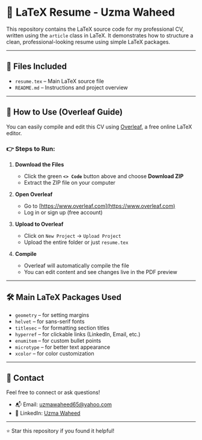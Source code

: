 # 📝 LaTeX Resume - Uzma Waheed

This repository contains the LaTeX source code for my professional CV, written using the `article` class in LaTeX. It demonstrates how to structure a clean, professional-looking resume using simple LaTeX packages.

---

## 📂 Files Included

- `resume.tex` – Main LaTeX source file
- `README.md` – Instructions and project overview

---

## 🚀 How to Use (Overleaf Guide)

You can easily compile and edit this CV using [Overleaf](https://www.overleaf.com), a free online LaTeX editor.

### 👉 Steps to Run:

1. **Download the Files**
   - Click the green **`<> Code`** button above and choose **Download ZIP**
   - Extract the ZIP file on your computer

2. **Open Overleaf**
   - Go to [https://www.overleaf.com](https://www.overleaf.com)
   - Log in or sign up (free account)

3. **Upload to Overleaf**
   - Click on `New Project` → `Upload Project`
   - Upload the entire folder or just `resume.tex`

4. **Compile**
   - Overleaf will automatically compile the file
   - You can edit content and see changes live in the PDF preview

---

## 🛠️ Main LaTeX Packages Used

- `geometry` – for setting margins
- `helvet` – for sans-serif fonts
- `titlesec` – for formatting section titles
- `hyperref` – for clickable links (LinkedIn, Email, etc.)
- `enumitem` – for custom bullet points
- `microtype` – for better text appearance
- `xcolor` – for color customization

---

## 📧 Contact

Feel free to connect or ask questions!

- 📬 Email: [uzmawaheed65@yahoo.com](mailto:uzmawaheed65@yahoo.com)
- 💼 LinkedIn: [Uzma Waheed](https://www.linkedin.com/in/uzma-waheed-1366aa5b)

---

⭐ Star this repository if you found it helpful!
